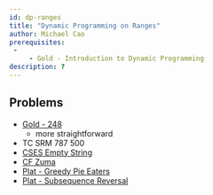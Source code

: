 ```yaml
---
id: dp-ranges
title: "Dynamic Programming on Ranges"
author: Michael Cao
prerequisites: 
 - 
     - Gold - Introduction to Dynamic Programming
description: ?
---
```


## Problems

 * [Gold - 248](http://www.usaco.org/index.php?page=viewproblem2&cpid=647)
   * more straightforward
 * TC SRM 787 500
 * [CSES Empty String](https://cses.fi/problemset/task/1080)
 * [CF Zuma](https://codeforces.com/problemset/problem/607/B)
 * [Plat - Greedy Pie Eaters](http://www.usaco.org/index.php?page=viewproblem2&cpid=972)
 * [Plat - Subsequence Reversal](http://www.usaco.org/index.php?page=viewproblem2&cpid=698)
